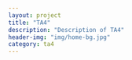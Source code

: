 ```yaml
---
layout: project
title: "TA4"
description: "Description of TA4"
header-img: "img/home-bg.jpg"
category: ta4
---
```

